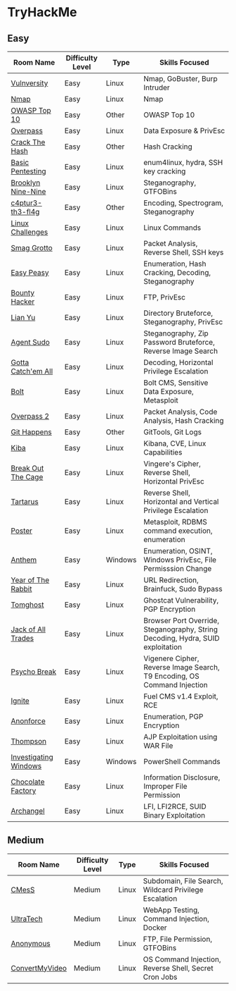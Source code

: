 # TryHackMe

## Easy

| Room Name                                                    | Difficulty Level | Type    | Skills Focused                                               |
| ------------------------------------------------------------ | ---------------- | ------- | ------------------------------------------------------------ |
| [Vulnversity](./Easy/Vulnversity/vulnversity_writeup.md)     | Easy             | Linux   | Nmap, GoBuster, Burp Intruder                                |
| [Nmap](./Easy/Nmap/nmap_writeup.md)                          | Easy             | Linux   | Nmap                                                         |
| [OWASP Top 10](./Easy/OWASP_Top_10/writeup.md)               | Easy             | Other   | OWASP Top 10                                                 |
| [Overpass](./Easy/Overpass/overpass.md)                      | Easy             | Linux   | Data Exposure & PrivEsc                                      |
| [Crack The Hash](./Easy/CrackTheHash/crackthehash.md)        | Easy             | Other   | Hash Cracking                                                |
| [Basic Pentesting](./Easy/BasicPentesting/basicpentesting.md) | Easy             | Linux   | enum4linux, hydra, SSH key cracking                          |
| [Brooklyn Nine-Nine](./Easy/Brooklyn99/brooklyn99.md)        | Easy             | Linux   | Steganography, GTFOBins                                      |
| [c4ptur3-th3-fl4g](./Easy/c4ptur3-th3-fl4g/capturetheflag.md) | Easy             | Other   | Encoding, Spectrogram, Steganography                         |
| [Linux Challenges](./Easy/LinuxChallenges/linuxchallenges.md) | Easy             | Linux   | Linux Commands                                               |
| [Smag Grotto](./Easy/SmagGrotto/smaggrotto.md)               | Easy             | Linux   | Packet Analysis, Reverse Shell, SSH keys                     |
| [Easy Peasy](./Easy/EasyPeasy/easypeasy.md)                  | Easy             | Linux   | Enumeration, Hash Cracking, Decoding, Steganography          |
| [Bounty Hacker](./Easy/bountyHacker/bountyhacker.md)         | Easy             | Linux   | FTP, PrivEsc                                                 |
| [Lian Yu](./Easy/lianYu/lianyu.md)                           | Easy             | Linux   | Directory Bruteforce, Steganography, PrivEsc                 |
| [Agent Sudo](./Easy/agentSudo/agentsudo.md)                  | Easy             | Linux   | Steganography, Zip Password Bruteforce, Reverse Image Search |
| [Gotta Catch'em All](./Easy/gottaCatchEmAll/gottacatchemall.md) | Easy             | Linux   | Decoding, Horizontal Privilege Escalation                    |
| [Bolt](./Easy/bolt/bolt.md)                                  | Easy             | Linux   | Bolt CMS, Sensitive Data Exposure, Metasploit                |
| [Overpass 2](./Easy/overpass2/overpass2.md)                  | Easy             | Linux   | Packet Analysis, Code Analysis, Hash Cracking                |
| [Git Happens](./Easy/gitHappens/githappens.md)               | Easy             | Other   | GitTools, Git Logs                                           |
| [Kiba](./Easy/kiba/kiba.md)                                  | Easy             | Linux   | Kibana, CVE, Linux Capabilities                              |
| [Break Out The Cage](./Easy/breakOutTheCage/breakoutthecage.md) | Easy             | Linux   | Vingere's Cipher, Reverse Shell, Horizontal PrivEsc          |
| [Tartarus](./Easy/tartarus/tartarus.md)                      | Easy             | Linux   | Reverse Shell, Horizontal and Vertical Privilege Escalation  |
| [Poster](./Easy/poster/poster.md)                            | Easy             | Linux   | Metasploit, RDBMS command execution, enumeration             |
| [Anthem](./Easy/anthem/anthem.md)                            | Easy             | Windows | Enumeration, OSINT, Windows PrivEsc, File Permisssion Change |
| [Year of The Rabbit](./Easy/yearOfTheRabbit/yearoftherabbit.md) | Easy             | Linux   | URL Redirection, Brainfuck, Sudo Bypass                      |
| [Tomghost](./Easy/tomghost/tomghost.md)                      | Easy             | Linux   | Ghostcat Vulnerability, PGP Encryption                       |
| [Jack of All Trades](./Easy/jackofalltrades/jackofalltrades.md) | Easy             | Linux   | Browser Port Override, Steganography, String Decoding, Hydra, SUID exploitation |
| [Psycho Break](./Easy/psychoBreak/psychobreak.md)            | Easy             | Linux   | Vigenere Cipher, Reverse Image Search, T9 Encoding, OS Command Injection |
| [Ignite](./Easy/ignite/ignite.md)                            | Easy             | Linux   | Fuel CMS v1.4 Exploit, RCE                                   |
| [Anonforce](./Easy/anonforce/anonforce.md)                   | Easy             | Linux   | Enumeration, PGP Encryption                                  |
| [Thompson](./Easy/thompson/thompson.md)                      | Easy             | Linux   | AJP Exploitation using WAR File                              |
| [Investigating Windows](./Easy/investigatingWindows/investigatingwindows.md) | Easy             | Windows | PowerShell Commands                                          |
| [Chocolate Factory](./Easy/chocolateFactory/chocolatefactory.md) | Easy             | Linux   | Information Disclosure, Improper File Permission             |
| [Archangel](./Easy/archangel/archangel.md)                   | Easy             | Linux   | LFI, LFI2RCE, SUID Binary Exploitation                       |

## Medium

| Room Name                                                   | Difficulty Level | Type  | Skills Focused                                        |
| ----------------------------------------------------------- | ---------------- | ----- | ----------------------------------------------------- |
| [CMesS](./Medium/cmess/cmess.md)                            | Medium           | Linux | Subdomain, File Search, Wildcard Privilege Escalation |
| [UltraTech](./Medium/ultraTech/ultratech.md)                | Medium           | Linux | WebApp Testing, Command Injection, Docker             |
| [Anonymous](./Medium/anonymous/anonymous.md)                | Medium           | Linux | FTP, File Permission, GTFOBins                        |
| [ConvertMyVideo](./Medium/convertMyVideo/convertmyvideo.md) | Medium           | Linux | OS Command Injection, Reverse Shell, Secret Cron Jobs |

